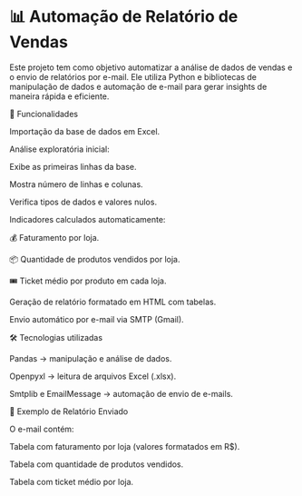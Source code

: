 # 📊 Automação de Relatório de Vendas

Este projeto tem como objetivo automatizar a análise de dados de vendas e o envio de relatórios por e-mail.
Ele utiliza Python e bibliotecas de manipulação de dados e automação de e-mail para gerar insights de maneira rápida e eficiente.

🚀 Funcionalidades

Importação da base de dados em Excel.

Análise exploratória inicial:

Exibe as primeiras linhas da base.

Mostra número de linhas e colunas.

Verifica tipos de dados e valores nulos.

Indicadores calculados automaticamente:

💰 Faturamento por loja.

📦 Quantidade de produtos vendidos por loja.

🎟️ Ticket médio por produto em cada loja.

Geração de relatório formatado em HTML com tabelas.

Envio automático por e-mail via SMTP (Gmail).

🛠️ Tecnologias utilizadas

Pandas → manipulação e análise de dados.

Openpyxl → leitura de arquivos Excel (.xlsx).

Smtplib e EmailMessage → automação de envio de e-mails.

📧 Exemplo de Relatório Enviado

O e-mail contém:

Tabela com faturamento por loja (valores formatados em R$).

Tabela com quantidade de produtos vendidos.

Tabela com ticket médio por loja.
